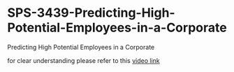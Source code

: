 # SPS-3439-Predicting-High-Potential-Employees-in-a-Corporate
Predicting High Potential Employees in a Corporate

for clear understanding please refer to this <a href="https://drive.google.com/file/d/1-xih8910miEw6nMlLnDK0YhnCH1M15ty/view?usp=sharing"> video link </a>

